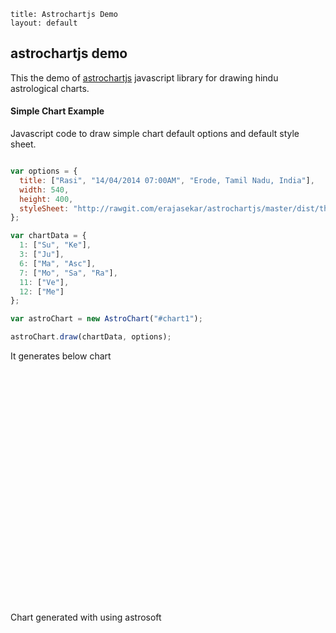 ```
title: Astrochartjs Demo
layout: default
```

astrochartjs demo
------------------

This the demo of [astrochartjs](https://github.com/erajasekar/astrochartjs) javascript library for drawing hindu astrological charts.

#### Simple Chart Example

Javascript code to draw simple chart default options and default style sheet.

```javascript

var options = {
  title: ["Rasi", "14/04/2014 07:00AM", "Erode, Tamil Nadu, India"],
  width: 540,
  height: 400,
  styleSheet: "http://rawgit.com/erajasekar/astrochartjs/master/dist/themes/default.css"
};

var chartData = {
  1: ["Su", "Ke"],
  3: ["Ju"],
  6: ["Ma", "Asc"],
  7: ["Mo", "Sa", "Ra"],
  11: ["Ve"],
  12: ["Me"]
};

var astroChart = new AstroChart("#chart1");

astroChart.draw(chartData, options);

```

It generates below chart

<svg id="chart1" width="540" height="400"/>

Chart generated with using astrosoft

<svg id="chart2" width="540" height="400"/>



